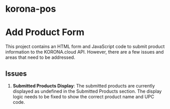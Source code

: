 # korona-pos
# Add Product Form

This project contains an HTML form and JavaScript code to submit product information to the KORONA.cloud API. However, there are a few issues and areas that need to be addressed.

## Issues

1. **Submitted Products Display**: The submitted products are currently displayed as undefined in the Submitted Products section. The display logic needs to be fixed to show the correct product name and UPC code.
